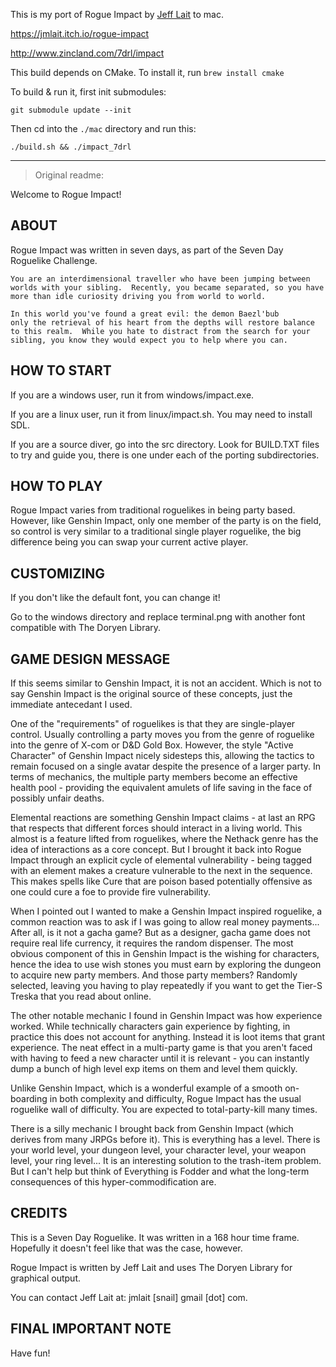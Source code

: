 This is my port of Rogue Impact by [Jeff Lait](https://jmlait.itch.io) to mac.

https://jmlait.itch.io/rogue-impact

http://www.zincland.com/7drl/impact

This build depends on CMake. To install it, run `brew install cmake`

To build & run it, first init submodules:

```
git submodule update --init
```

Then cd into the `./mac` directory and run this:

```
./build.sh && ./impact_7drl
```

---

> Original readme:

Welcome to Rogue Impact!

## ABOUT

Rogue Impact was written in seven days, as part of the Seven Day 
Roguelike Challenge.

    You are an interdimensional traveller who have been jumping between
    worlds with your sibling.  Recently, you became separated, so you have
    more than idle curiosity driving you from world to world.

    In this world you've found a great evil: the demon Baezl'bub
    only the retrieval of his heart from the depths will restore balance
    to this realm.  While you hate to distract from the search for your
    sibling, you know they would expect you to help where you can.

## HOW TO START

If you are a windows user, run it from windows/impact.exe.

If you are a linux user, run it from linux/impact.sh.
You may need to install SDL.

If you are a source diver, go into the src directory.
Look for BUILD.TXT files to try and guide you, there is one under
each of the porting subdirectories.

## HOW TO PLAY

Rogue Impact varies from traditional roguelikes in being party based.
However, like Genshin Impact, only one member of the party is on the
field, so control is very similar to a traditional single player
roguelike, the big difference being you can swap your current active
player.

## CUSTOMIZING 

If you don't like the default font, you can change it!

Go to the windows directory and replace terminal.png with another font
compatible with The Doryen Library.

## GAME DESIGN MESSAGE

If this seems similar to Genshin Impact, it is not an accident.  Which
is not to say Genshin Impact is the original source of these concepts,
just the immediate antecedant I used.

One of the "requirements" of roguelikes is that they are single-player
control.  Usually controlling a party moves you from the genre of
roguelike into the genre of X-com or D&D Gold Box.  However, the
style "Active Character" of Genshin Impact nicely sidesteps this,
allowing the tactics to remain focused on a single avatar despite
the presence of a larger party.  In terms of mechanics, the multiple
party members become an effective health pool - providing the
equivalent amulets of life saving in the face of possibly unfair
deaths.

Elemental reactions are something Genshin Impact claims - at last an
RPG that respects that different forces should interact in a living
world.  This almost is a feature lifted from roguelikes, where the
Nethack genre has the idea of interactions as a core concept.  But I
brought it back into Rogue Impact through an explicit cycle of
elemental vulnerability - being tagged with an element makes a
creature vulnerable to the next in the sequence.  This makes spells
like Cure that are poison based potentially offensive as one could cure
a foe to provide fire vulnerability.

When I pointed out I wanted to make a Genshin Impact inspired
roguelike, a common reaction was to ask if I was going to allow
real money payments...  After all, is it not a gacha game?  But as a
designer, gacha game does not require real life currency, it requires
the random dispenser.  The most obvious component of this in Genshin
Impact is the wishing for characters, hence the idea to use wish
stones you must earn by exploring the dungeon to acquire new party
members.  And those party members?  Randomly selected, leaving you
having to play repeatedly if you want to get the Tier-S Treska that
you read about online.

The other notable mechanic I found in Genshin Impact was how
experience worked.  While technically characters gain experience by
fighting, in practice this does not account for anything.  Instead it
is loot items that grant experience.  The neat effect in a multi-party
game is that you aren't faced with having to feed a new character
until it is relevant - you can instantly dump a bunch of high level
exp items on them and level them quickly.

Unlike Genshin Impact, which is a wonderful example of a smooth on-boarding
in both complexity and difficulty, Rogue Impact has the usual
roguelike wall of difficulty.  You are expected to total-party-kill
many times.

There is a silly mechanic I brought back from Genshin Impact (which
derives from many JRPGs before it).  This is everything has a level.
There is your world level, your dungeon level, your character level,
your weapon level, your ring level...   It is an interesting solution
to the trash-item problem.  But I can't help but think of Everything
is Fodder and what the long-term consequences of this
hyper-commodification are.  

## CREDITS

This is a Seven Day Roguelike.  It was written in a 168 hour time
frame.  Hopefully it doesn't feel like that was the case, however.

Rogue Impact is written by Jeff Lait and uses The Doryen Library
for graphical output.  

You can contact Jeff Lait at: jmlait [snail] gmail [dot] com.

## FINAL IMPORTANT NOTE

Have fun!
